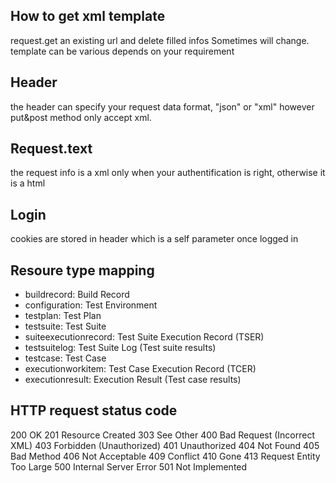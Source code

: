 ## How to get xml template
request.get an existing url and delete filled infos
Sometimes <namespace> will change.
template can be various depends on your requirement

## Header
the header can specify your request data format, "json" or "xml"
however put&post method only accept xml.

## Request.text
the request info is a xml only when your authentification is right, otherwise it is a html

## Login
cookies are stored in header which is a self parameter once logged in


## Resoure type mapping  
- buildrecord:          Build Record
- configuration:        Test Environment
- testplan:             Test Plan
- testsuite:            Test Suite
- suiteexecutionrecord: Test Suite Execution Record (TSER)
- testsuitelog:         Test Suite Log (Test suite results)
- testcase:             Test Case
- executionworkitem:    Test Case Execution Record (TCER)
- executionresult:      Execution Result (Test case results)

## HTTP request status code
200	OK
201	Resource Created
303	See Other
400	Bad Request (Incorrect XML)
403	Forbidden (Unauthorized)
401	Unauthorized
404	Not Found
405	Bad Method
406	Not Acceptable
409	Conflict
410	Gone
413	Request Entity Too Large
500	Internal Server Error
501	Not Implemented